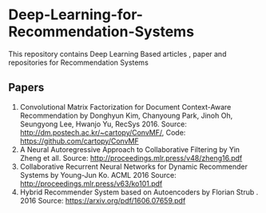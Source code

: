 # Deep-Learning-for-Recommendation-Systems
This repository contains Deep Learning Based articles , paper and repositories for Recommendation Systems
## Papers
1. Convolutional Matrix Factorization for Document Context-Aware Recommendation by Donghyun Kim, Chanyoung Park, Jinoh Oh, Seungyong Lee, Hwanjo Yu, RecSys 2016.
Source: http://dm.postech.ac.kr/~cartopy/ConvMF/, Code: https://github.com/cartopy/ConvMF
2. A Neural Autoregressive Approach to Collaborative Filtering by Yin Zheng et all.
Source: http://proceedings.mlr.press/v48/zheng16.pdf
3. Collaborative Recurrent Neural Networks for Dynamic Recommender Systems by Young-Jun Ko. ACML 2016
Source: http://proceedings.mlr.press/v63/ko101.pdf
4. Hybrid Recommender System based on Autoencoders by Florian Strub . 2016
Source: https://arxiv.org/pdf/1606.07659.pdf

